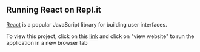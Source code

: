 ## Running React on Repl.it

[React](https://reactjs.org/) is a popular JavaScript library for building user interfaces.
 
 To view this project, click on this [link](https://replit.com/@aalhadpathare/Meals-Application?v=1) and click on "view website" to run the application in a new browser tab
